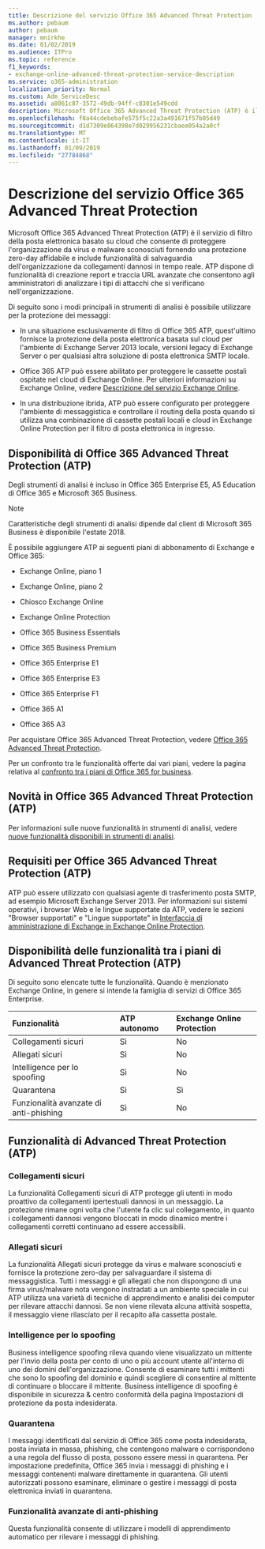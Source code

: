 ```yaml
---
title: Descrizione del servizio Office 365 Advanced Threat Protection
ms.author: pebaum
author: pebaum
manager: mnirkhe
ms.date: 01/02/2019
ms.audience: ITPro
ms.topic: reference
f1_keywords:
- exchange-online-advanced-threat-protection-service-description
ms.service: o365-administration
localization_priority: Normal
ms.custom: Adm_ServiceDesc
ms.assetid: a8061c87-3572-49db-94ff-c8301e549cdd
description: Microsoft Office 365 Advanced Threat Protection (ATP) è il servizio di filtro della posta elettronica basato su cloud che consente di proteggere l'organizzazione da virus e malware sconosciuti fornendo una protezione zero-day affidabile e include funzionalità di salvaguardia dell'organizzazione da collegamenti dannosi in tempo reale. ATP dispone di funzionalità di creazione report e traccia URL avanzate che consentono agli amministratori di analizzare i tipi di attacchi che si verificano nell'organizzazione.
ms.openlocfilehash: f8a44cdebebafe575f5c22a3a491671f57b05d49
ms.sourcegitcommit: d1d7309e864398e7d029956231cbaee054a2a0cf
ms.translationtype: MT
ms.contentlocale: it-IT
ms.lasthandoff: 01/09/2019
ms.locfileid: "27784868"
---
```

# <a name="office-365-advanced-threat-protection-service-description"></a>Descrizione del servizio Office 365 Advanced Threat Protection

Microsoft Office 365 Advanced Threat Protection (ATP) è il servizio di filtro della posta elettronica basato su cloud che consente di proteggere l'organizzazione da virus e malware sconosciuti fornendo una protezione zero-day affidabile e include funzionalità di salvaguardia dell'organizzazione da collegamenti dannosi in tempo reale. ATP dispone di funzionalità di creazione report e traccia URL avanzate che consentono agli amministratori di analizzare i tipi di attacchi che si verificano nell'organizzazione.
  
Di seguito sono i modi principali in strumenti di analisi è possibile utilizzare per la protezione dei messaggi:
  
- In una situazione esclusivamente di filtro di Office 365 ATP, quest'ultimo fornisce la protezione della posta elettronica basata sul cloud per l'ambiente di Exchange Server 2013 locale, versioni legacy di Exchange Server o per qualsiasi altra soluzione di posta elettronica SMTP locale.
    
- Office 365 ATP può essere abilitato per proteggere le cassette postali ospitate nel cloud di Exchange Online. Per ulteriori informazioni su Exchange Online, vedere [Descrizione del servizio Exchange Online](exchange-online-service-description/exchange-online-service-description.md).
    
- In una distribuzione ibrida, ATP può essere configurato per proteggere l'ambiente di messaggistica e controllare il routing della posta quando si utilizza una combinazione di cassette postali locali e cloud in Exchange Online Protection per il filtro di posta elettronica in ingresso.
    
## <a name="office-365-advanced-threat-protection-atp-availability"></a>Disponibilità di Office 365 Advanced Threat Protection (ATP)

Degli strumenti di analisi è incluso in Office 365 Enterprise E5, A5 Education di Office 365 e Microsoft 365 Business. 
  
> [!NOTE]
> Caratteristiche degli strumenti di analisi dipende dal client di Microsoft 365 Business è disponibile l'estate 2018. 
  
È possibile aggiungere ATP ai seguenti piani di abbonamento di Exchange e Office 365: 
  
- Exchange Online, piano 1
    
- Exchange Online, piano 2
    
- Chiosco Exchange Online
    
- Exchange Online Protection
    
- Office 365 Business Essentials
    
- Office 365 Business Premium
    
- Office 365 Enterprise E1
    
- Office 365 Enterprise E3
    
- Office 365 Enterprise F1
    
- Office 365 A1
    
- Office 365 A3
    
Per acquistare Office 365 Advanced Threat Protection, vedere [Office 365 Advanced Threat Protection](https://go.microsoft.com/fwlink/p/?LinkId=294201).
  
Per un confronto tra le funzionalità offerte dai vari piani, vedere la pagina relativa al [confronto tra i piani di Office 365 for business](http://go.microsoft.com/fwlink/?LinkID=799177&amp;clcid=0x409).
  
## <a name="whats-new-in-office-365-advanced-threat-protection-atp"></a>Novità in Office 365 Advanced Threat Protection (ATP)

Per informazioni sulle nuove funzionalità in strumenti di analisi, vedere [nuove funzionalità disponibili in strumenti di analisi](https://docs.microsoft.com/office365/securitycompliance/office-365-atp#new-features-are-continually-being-added-to-atp).
  
## <a name="requirements-for-office-365-advanced-threat-protection-atp"></a>Requisiti per Office 365 Advanced Threat Protection (ATP)

ATP può essere utilizzato con qualsiasi agente di trasferimento posta SMTP, ad esempio Microsoft Exchange Server 2013. Per informazioni sui sistemi operativi, i browser Web e le lingue supportate da ATP, vedere le sezioni "Browser supportati" e "Lingue supportate" in [Interfaccia di amministrazione di Exchange in Exchange Online Protection](https://go.microsoft.com/fwlink/p/?LinkId=282381).
  
## <a name="feature-availability-across-advanced-threat-protection-atp-plans"></a>Disponibilità delle funzionalità tra i piani di Advanced Threat Protection (ATP)

Di seguito sono elencate tutte le funzionalità. Quando è menzionato Exchange Online, in genere si intende la famiglia di servizi di Office 365 Enterprise.
  
|**Funzionalità**|**ATP autonomo**|**Exchange Online Protection**|
|:-----|:-----|:-----|
|Collegamenti sicuri  <br/> |Sì  <br/> |No  <br/> |
|Allegati sicuri  <br/> |Sì  <br/> |No  <br/> |
|Intelligence per lo spoofing  <br/> |Sì  <br/> |No  <br/> |
|Quarantena  <br/> |Sì  <br/> |Sì  <br/> |
|Funzionalità avanzate di anti-phishing  <br/> |Sì  <br/> |No  <br/> |
   
## <a name="advanced-threat-protection-atp-capabilities"></a>Funzionalità di Advanced Threat Protection (ATP)

### <a name="safe-links"></a>Collegamenti sicuri

La funzionalità Collegamenti sicuri di ATP protegge gli utenti in modo proattivo da collegamenti ipertestuali dannosi in un messaggio. La protezione rimane ogni volta che l'utente fa clic sul collegamento, in quanto i collegamenti dannosi vengono bloccati in modo dinamico mentre i collegamenti corretti continuano ad essere accessibili.
  
### <a name="safe-attachments"></a>Allegati sicuri

La funzionalità Allegati sicuri protegge da virus e malware sconosciuti e fornisce la protezione zero-day per salvaguardare il sistema di messaggistica. Tutti i messaggi e gli allegati che non dispongono di una firma virus/malware nota vengono instradati a un ambiente speciale in cui ATP utilizza una varietà di tecniche di apprendimento e analisi dei computer per rilevare attacchi dannosi. Se non viene rilevata alcuna attività sospetta, il messaggio viene rilasciato per il recapito alla cassetta postale. 
  
### <a name="spoof-intelligence"></a>Intelligence per lo spoofing

Business intelligence spoofing rileva quando viene visualizzato un mittente per l'invio della posta per conto di uno o più account utente all'interno di uno dei domini dell'organizzazione. Consente di esaminare tutti i mittenti che sono lo spoofing del dominio e quindi scegliere di consentire al mittente di continuare o bloccare il mittente. Business intelligence di spoofing è disponibile in sicurezza &amp; centro conformità della pagina Impostazioni di protezione da posta indesiderata.
  
### <a name="quarantine"></a>Quarantena

I messaggi identificati dal servizio di Office 365 come posta indesiderata, posta inviata in massa, phishing, che contengono malware o corrispondono a una regola del flusso di posta, possono essere messi in quarantena. Per impostazione predefinita, Office 365 invia i messaggi di phishing e i messaggi contenenti malware direttamente in quarantena. Gli utenti autorizzati possono esaminare, eliminare o gestire i messaggi di posta elettronica inviati in quarantena.
  
### <a name="advanced-anti-phishing-capabilities"></a>Funzionalità avanzate di anti-phishing

Questa funzionalità consente di utilizzare i modelli di apprendimento automatico per rilevare i messaggi di phishing. 
  
